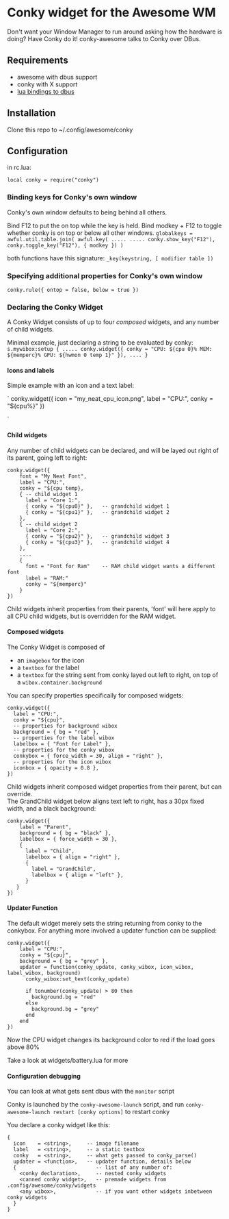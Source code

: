 # Conky widget for the Awesome WM

Don't want your Window Manager to run around asking how the hardware is doing?
Have Conky do it! conky-awesome talks to Conky over DBus.

## Requirements
* awesome with dbus support
* conky with X support
* [lua bindings to dbus](github.com/daurnimator/ldbus)

## Installation
Clone this repo to ~/.config/awesome/conky

## Configuration
in rc.lua:

`local conky = require("conky")`

### Binding keys for Conky's own window

Conky's own window defaults to being behind all others.

Bind F12 to put the on top while the key is held.
Bind modkey + F12 to toggle whether conky is on top or below all other windows.
`
globalkeys = awful.util.table.join(
    awful.key( .....
    .....
    conky.show_key("F12"),
    conky.toggle_key("F12"), { modkey })
)
`

both functions have this signature:
`_key(keystring, [ modifier table ])`

### Specifying additional properties for Conky's own window

`
conky.rule({ ontop = false, below = true })
`

### Declaring the Conky Widget

A Conky Widget consists of up to four *composed* widgets, and any number of
child widgets.

Minimal example, just declaring a string to be evaluated by conky:
`
s.mywibox:setup {
  .....
  conky.widget({ conky = "CPU: ${cpu 0}% MEM: ${memperc}% GPU: ${hwmon 0 temp 1}" }),
  ....
}
`

#### Icons and labels

Simple example with an icon and a text label:

`
conky.widget({
    icon = "my_neat_cpu_icon.png",
    label = "CPU:",
    conky = "${cpu%}"
})

`

#### Child widgets

Any number of child widgets can be declared, and will be layed out right of its
parent, going left to right:

```
conky.widget({
    font = "My Neat Font",
    label = "CPU:",
    conky = "${cpu temp},
    { -- child widget 1
      label = "Core 1:",
      { conky = "${cpu0}" },   -- grandchild widget 1
      { conky = "${cpu1}" },   -- grandchild widget 2
    },
    { -- child widget 2
      label = "Core 2:",
      { conky = "${cpu2}" },   -- grandchild widget 3
      { conky = "${cpu3}" },   -- grandchild widget 4
    },
    ....
    {
      font = "Font for Ram"    -- RAM child widget wants a different font
      label = "RAM:"
      conky = "${memperc}"
    }
})
```

Child widgets inherit properties from their parents, 'font' will here apply
to all CPU child widgets, but is overridden for the RAM widget.

#### Composed widgets

The Conky Widget is composed of
  * an `imagebox` for the icon
  * a `textbox` for the label
  * a `textbox` for the string sent from conky
layed out left to right, on top of a `wibox.container.background`

You can specify properties specifically for composed widgets:

```
conky.widget({
  label = "CPU:",
  conky = "${cpu}",
  -- properties for background wibox
  background = { bg = "red" },
  -- properties for the label wibox
  labelbox = { "Font for Label" },
  -- properties for the conky wibox
  conkybox = { force_width = 30, align = "right" },
  -- properties for the icon wibox
  iconbox = { opacity = 0.8 },
})
```

Child widgets inherit composed widget properties from their parent, but can
override.  
The GrandChild widget below aligns text left to right, has a 30px fixed width, and a
black background:

```
conky.widget({
    label = "Parent",
    background = { bg = "black" },
    labelbox = { force_width = 30 },
    {
      label = "Child",
      labelbox = { align = "right" },
      {
        label = "GrandChild",
        labelbox = { align = "left" },
      }
   }
})
```

#### Updater Function

The default widget merely sets the string returning from conky to the
conkybox. For anything more involved a updater function can be supplied:

```
conky.widget({
    label = "CPU:",
    conky = "${cpu}",
    background = { bg = "grey" },
    updater = function(conky_update, conky_wibox, icon_wibox, label_wibox, background)
      conky_wibox:set_text(conky_update)

      if tonumber(conky_update) > 80 then
        background.bg = "red"
      else
        background.bg = "grey"
      end
    end
})
```

Now the CPU widget changes its background color to red if the load goes above 80%

Take a look at widgets/battery.lua for more

#### Configuration debugging

You can look at what gets sent dbus with the `monitor` script

Conky is launched by the `conky-awesome-launch` script, and run
`conky-awesome-launch restart [conky options]` to restart conky



You declare a conky widget like this:
```
{
  icon    = <string>,     -- image filename
  label   = <string>,     -- a static textbox
  conky   = <string>,     -- what gets passed to conky_parse()
  updater = <function>,   -- updater function, details below
  {                          -- list of any number of:
    <conky declaration>,     -- nested conky widgets
    <canned conky widget>,   -- premade widgets from .config/awesome/conky/widgets
    <any wibox>,             -- if you want other widgets inbetween conky widgets
  }
}
```

